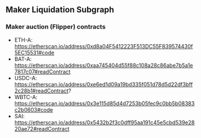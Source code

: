 ## Maker Liquidation Subgraph

### Maker auction (Flipper) contracts
* ETH-A: https://etherscan.io/address/0xd8a04F5412223F513DC55F839574430f5EC15531#code
* BAT-A: https://etherscan.io/address/0xaa745404d55f88c108a28c86abe7b5a1e7817c07#readContract
* USDC-A: https://etherscan.io/address/0xe6ed1d09a19bd335f051d78d5d22df3bff2c28b1#readContract?
* WBTC-A: https://etherscan.io/address/0x3e115d85d4d7253b05fec9c0bb5b08383c2b0603#code
* SAI: https://etherscan.io/address/0x5432b2f3c0dff95aa191c45e5cbd539e2820ae72#readContract
